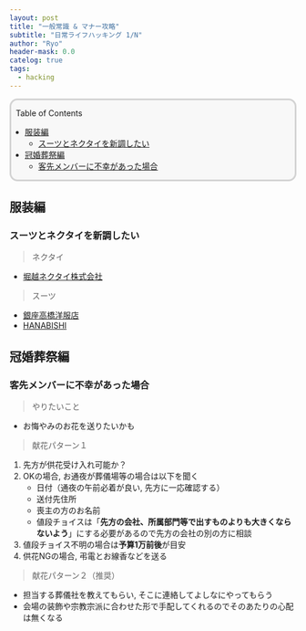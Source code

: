 ```yaml
---
layout: post
title: "一般常識 & マナー攻略"
subtitle: "日常ライフハッキング 1/N"
author: "Ryo"
header-mask: 0.0
catelog: true
tags:
  - hacking
---
```


<div style='border-radius: 1em; border-style:solid; border-color:#D3D3D3; background-color:#F8F8F8'>
<p class="h4">&nbsp;&nbsp;Table of Contents</p>
<!-- START doctoc generated TOC please keep comment here to allow auto update -->
<!-- DON'T EDIT THIS SECTION, INSTEAD RE-RUN doctoc TO UPDATE -->

- [服装編](#%E6%9C%8D%E8%A3%85%E7%B7%A8)
  - [スーツとネクタイを新調したい](#%E3%82%B9%E3%83%BC%E3%83%84%E3%81%A8%E3%83%8D%E3%82%AF%E3%82%BF%E3%82%A4%E3%82%92%E6%96%B0%E8%AA%BF%E3%81%97%E3%81%9F%E3%81%84)
- [冠婚葬祭編](#%E5%86%A0%E5%A9%9A%E8%91%AC%E7%A5%AD%E7%B7%A8)
  - [客先メンバーに不幸があった場合](#%E5%AE%A2%E5%85%88%E3%83%A1%E3%83%B3%E3%83%90%E3%83%BC%E3%81%AB%E4%B8%8D%E5%B9%B8%E3%81%8C%E3%81%82%E3%81%A3%E3%81%9F%E5%A0%B4%E5%90%88)

<!-- END doctoc generated TOC please keep comment here to allow auto update -->

</div>

## 服装編
### スーツとネクタイを新調したい

> ネクタイ

- [堀越ネクタイ株式会社](http://horikoshi.co.jp/)

> スーツ

- [銀座高橋洋服店](https://www.ginza-takahashi.co.jp/)
- [HANABISHI](https://www.hanabishi-housei.co.jp/)



## 冠婚葬祭編
### 客先メンバーに不幸があった場合

> やりたいこと

- お悔やみのお花を送りたいかも

> 献花パターン１

1. 先方が供花受け入れ可能か？
2. OKの場合, お通夜が葬儀場等の場合は以下を聞く
    - 日付（通夜の午前必着が良い, 先方に一応確認する）
    - 送付先住所
    - 喪主の方のお名前
    - 値段チョイスは「**先方の会社、所属部門等で出すものよりも大きくならないよう**」にする必要があるので先方の会社の別の方に相談
3. 値段チョイス不明の場合は**予算1万前後**が目安
3. 供花NGの場合, 弔電とお線香などを送る

> 献花パターン２（推奨）

- 担当する葬儀社を教えてもらい, そこに連絡してよしなにやってもらう
- 会場の装飾や宗教宗派に合わせた形で手配してくれるのでそのあたりの心配は無くなる
